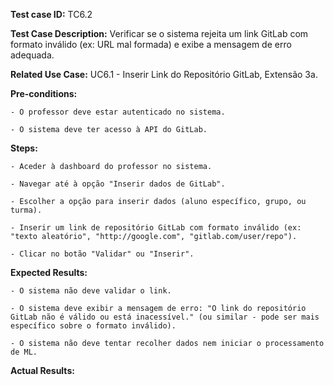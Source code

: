 **Test case ID:** TC6.2

**Test Case Description:** Verificar se o sistema rejeita um link GitLab com formato inválido (ex: URL mal formada) e exibe a mensagem de erro adequada.

**Related Use Case:** UC6.1 - Inserir Link do Repositório GitLab, Extensão 3a.

**Pre-conditions:**

    - O professor deve estar autenticado no sistema.

    - O sistema deve ter acesso à API do GitLab.

**Steps:**

    - Aceder à dashboard do professor no sistema.

    - Navegar até à opção "Inserir dados de GitLab".

    - Escolher a opção para inserir dados (aluno específico, grupo, ou turma).

    - Inserir um link de repositório GitLab com formato inválido (ex: "texto aleatório", "http://google.com", "gitlab.com/user/repo").

    - Clicar no botão "Validar" ou "Inserir".

**Expected Results:**

    - O sistema não deve validar o link.

    - O sistema deve exibir a mensagem de erro: "O link do repositório GitLab não é válido ou está inacessível." (ou similar - pode ser mais específico sobre o formato inválido).

    - O sistema não deve tentar recolher dados nem iniciar o processamento de ML.

**Actual Results:**